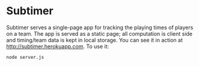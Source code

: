 Subtimer
=======

Subtimer serves a single-page app for tracking the playing times of players on a team. The app is served as a static page; all computation is client side and timing/team data is kept in local storage. You can see it in action at <http://subtimer.herokuapp.com>.  To use it:

    node server.js
